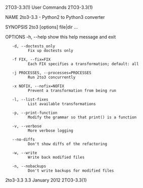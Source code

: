 2TO3-3.3(1)                                                                                   User Commands                                                                                   2TO3-3.3(1)

NAME
       2to3-3.3 - Python2 to Python3 converter

SYNOPSIS
       2to3 [options] file|dir ...

OPTIONS
       -h, --help
              show this help message and exit

       -d, --doctests_only
              Fix up doctests only

       -f FIX, --fix=FIX
              Each FIX specifies a transformation; default: all

       -j PROCESSES, --processes=PROCESSES
              Run 2to3 concurrently

       -x NOFIX, --nofix=NOFIX
              Prevent a transformation from being run

       -l, --list-fixes
              List available transformations

       -p, --print-function
              Modify the grammar so that print() is a function

       -v, --verbose
              More verbose logging

       --no-diffs
              Don't show diffs of the refactoring

       -w, --write
              Write back modified files

       -n, --nobackups
              Don't write backups for modified files

2to3-3.3 3.3                                                                                   January 2012                                                                                   2TO3-3.3(1)
